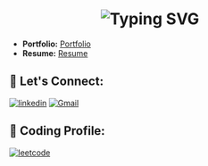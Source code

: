 <h1 align='center'>
<img src="https://readme-typing-svg.demolab.com?font=Fira+Code&weight=600&size=22&pause=1000&color=3F00F7&random=false&width=535&lines=%E2%9C%A8+Hey%2C+I'm+Rushikesh.+You+are+Welcome!+%F0%9F%8C%9F" alt="Typing SVG" />
</h1>

- **Portfolio:** [ Portfolio](https://linktr.ee/rushikesh.magdum)
- **Resume:** [Resume](https://bit.ly/3WfUJap)


## 🔰 Let's Connect:

[![linkedin](https://img.shields.io/badge/LinkedIn-0077B5?style=for-the-badge&logo=linkedin&logoColor=white)](https://www.linkedin.com/in/magdum-rushikesh/)
[![Gmail](https://img.shields.io/badge/Gmail-D14836?style=for-the-badge&logo=gmail&logoColor=white)](mailto:magdumrushikesh40@gmail.com)


## ‍🎃 Coding Profile:

[![leetcode](https://img.shields.io/badge/-LeetCode-FFA116?style=for-the-badge&logo=LeetCode&logoColor=black)](https://leetcode.com/u/rushikesh4525/)
<!-- [Coding Ninja](https://www.codingninjas.com/studio/profile/Vis01) -->

<!-- ## Projects
### My-YouTube | React App
- Feb 2024
  - Developed a YouTube clone using React.js, leveraging the YouTube API for fetching videos and implementing features like YouTube-like search with search suggestion API integration and debouncing for performance optimization. Utilized Tailwind CSS for styling and implemented advanced functionalities including nested comments section and live chat feature.

 ### FoodVilla | React App
- Jan 2024
  - Developed a Swiggy clone using React.js, incorporating real-time Swiggy API for fetching restaurant data. Utilized Tailwind CSS for styling and implemented Redux for state management. Implemented Simmer UI for an enhanced user experience.
  - Technologies: React.js,Tailwind,Redux,React-router-dom

### Memories | MERN App
- Jun 2023
  - A MERN app allowing users to share memories, implementing CRUD operations.
  - Technologies: React.js, Node.js, MongoDB
  
### E-commerce Website | MERN App
- Jan 2023
  - Developed a responsive e-commerce website with Stripe API integration for payment processing.
  - Technologies: React.js, Node.js, MongoDB, Commerce.js, Stripe API
  
### Crowd funding Dapp
- June 2022
  - Blockchain app enabling users to create events and contribute using crypto.
  - Technologies: ReactJs, Solidity, Truffle, Metamask, Ganache -->
